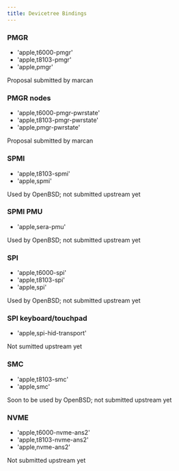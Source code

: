 ```yaml
---
title: Devicetree Bindings
---
```


### PMGR
- 'apple,t6000-pmgr'
- 'apple,t8103-pmgr'
- 'apple,pmgr'

Proposal submitted by marcan

### PMGR nodes
- 'apple,t6000-pmgr-pwrstate'
- 'apple,t8103-pmgr-pwrstate'
- 'apple,pmgr-pwrstate'

Proposal submitted by marcan

### SPMI
- 'apple,t8103-spmi'
- 'apple,spmi'

Used by OpenBSD; not submitted upstream yet

### SPMI PMU
- 'apple,sera-pmu'

Used by OpenBSD; not submitted upstream yet

### SPI
- 'apple,t6000-spi'
- 'apple,t8103-spi'
- 'apple,spi'

Used by OpenBSD; not submitted upstream yet

### SPI keyboard/touchpad
- 'apple,spi-hid-transport'

Not sumitted upstream yet

### SMC
- 'apple,t8103-smc'
- 'apple,smc'

Soon to be used by OpenBSD; not submitted upstream yet

### NVME
- 'apple,t6000-nvme-ans2'
- 'apple,t8103-nvme-ans2'
- 'apple,nvme-ans2'

Not submitted upstream yet
